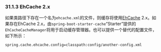 ### 31.1.3 EhCache 2.x

如果类路径下存在一个名为`ehcache.xml`的文件，则缓存将使用[EhCache](http://www.ehcache.org/) 2.x。如果存在EhCache 2.x，由`spring-boot-starter-cache`“Starter”提供的`EhCacheCacheManager`将用于启动缓存管理器。也可以提供一个替代的配置文件，如下所示：

```properties
spring.cache.ehcache.config=classpath:config/another-config.xml
```
